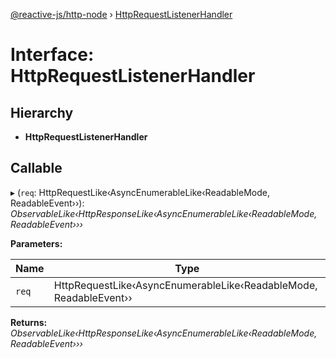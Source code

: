 [@reactive-js/http-node](../README.md) › [HttpRequestListenerHandler](httprequestlistenerhandler.md)

# Interface: HttpRequestListenerHandler

## Hierarchy

* **HttpRequestListenerHandler**

## Callable

▸ (`req`: HttpRequestLike‹AsyncEnumerableLike‹ReadableMode, ReadableEvent››): *ObservableLike‹HttpResponseLike‹AsyncEnumerableLike‹ReadableMode, ReadableEvent›››*

**Parameters:**

Name | Type |
------ | ------ |
`req` | HttpRequestLike‹AsyncEnumerableLike‹ReadableMode, ReadableEvent›› |

**Returns:** *ObservableLike‹HttpResponseLike‹AsyncEnumerableLike‹ReadableMode, ReadableEvent›››*

